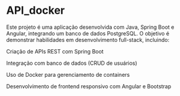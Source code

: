 # API_docker
Este projeto é uma aplicação desenvolvida com Java, Spring Boot e Angular, integrando um banco de dados PostgreSQL. O objetivo é demonstrar habilidades em desenvolvimento full-stack, incluindo:

Criação de APIs REST com Spring Boot

Integração com banco de dados (CRUD de usuários)

Uso de Docker para gerenciamento de containers

Desenvolvimento de frontend responsivo com Angular e Bootstrap
